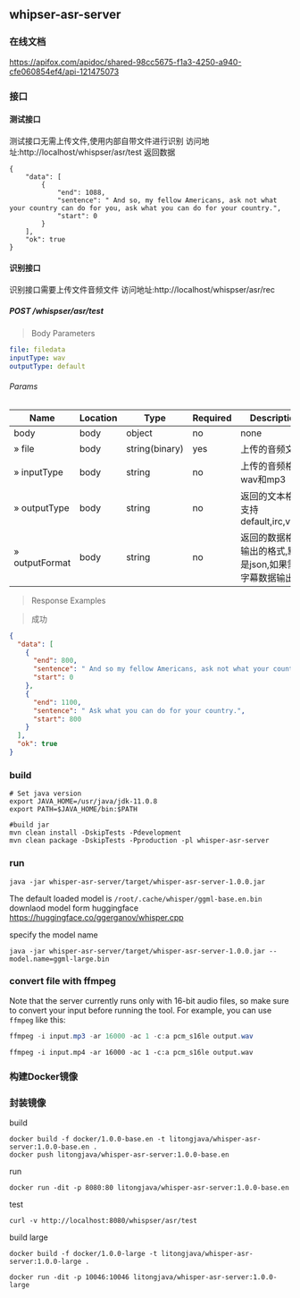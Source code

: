 ## whipser-asr-server
### 在线文档
https://apifox.com/apidoc/shared-98cc5675-f1a3-4250-a940-cfe060854ef4/api-121475073

### 接口
#### 测试接口
测试接口无需上传文件,使用内部自带文件进行识别
访问地址:http://localhost/whispser/asr/test
返回数据
```
{
    "data": [
        {
            "end": 1088,
            "sentence": " And so, my fellow Americans, ask not what your country can do for you, ask what you can do for your country.",
            "start": 0
        }
    ],
    "ok": true
}
```
#### 识别接口
识别接口需要上传文件音频文件
访问地址:http://localhost/whispser/asr/rec
##### POST /whispser/asr/test

> Body Parameters

```yaml
file: filedata
inputType: wav
outputType: default

```

###### Params

|Name|Location|Type|Required|Description|
|---|---|---|---|---|
|body|body|object| no |none|
|» file|body|string(binary)| yes |上传的音频文件|
|» inputType|body|string| no |上传的音频格式wav和mp3|
|» outputType|body|string| no |返回的文本格式,支持default,irc,vtt,srt|
|» outputFormat|body|string| no |返回的数据格式,输出的格式,默认是json,如果需要字幕数据输出txt|

> Response Examples

> 成功

```json
{
  "data": [
    {
      "end": 800,
      "sentence": " And so my fellow Americans, ask not what your country can do for you.",
      "start": 0
    },
    {
      "end": 1100,
      "sentence": " Ask what you can do for your country.",
      "start": 800
    }
  ],
  "ok": true
}
```

### build
```
# Set java version
export JAVA_HOME=/usr/java/jdk-11.0.8
export PATH=$JAVA_HOME/bin:$PATH

#build jar
mvn clean install -DskipTests -Pdevelopment
mvn clean package -DskipTests -Pproduction -pl whisper-asr-server
```
### run
```
java -jar whisper-asr-server/target/whisper-asr-server-1.0.0.jar
```
The default loaded model is `/root/.cache/whisper/ggml-base.en.bin`
downlaod model form huggingface https://huggingface.co/ggerganov/whisper.cpp


specify the model name
```
java -jar whisper-asr-server/target/whisper-asr-server-1.0.0.jar --model.name=ggml-large.bin
```

### convert file with ffmpeg
Note that the server currently runs only with 16-bit audio files, so make sure to convert your input before running the tool.
For example, you can use `ffmpeg` like this:

```java
ffmpeg -i input.mp3 -ar 16000 -ac 1 -c:a pcm_s16le output.wav
```

```
ffmpeg -i input.mp4 -ar 16000 -ac 1 -c:a pcm_s16le output.wav
```

### 构建Docker镜像
### 封装镜像

build

```
docker build -f docker/1.0.0-base.en -t litongjava/whisper-asr-server:1.0.0-base.en .
docker push litongjava/whisper-asr-server:1.0.0-base.en
```

run

```
docker run -dit -p 8080:80 litongjava/whisper-asr-server:1.0.0-base.en
```

test
```
curl -v http://localhost:8080/whispser/asr/test
```
build large
```
docker build -f docker/1.0.0-large -t litongjava/whisper-asr-server:1.0.0-large .
```

```
docker run -dit -p 10046:10046 litongjava/whisper-asr-server:1.0.0-large
```
